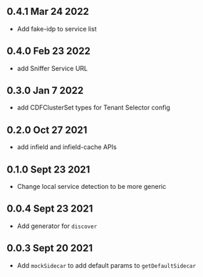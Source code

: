 ## 0.4.1 Mar 24 2022

- Add fake-idp to service list

## 0.4.0 Feb 23 2022

- add Sniffer Service URL

## 0.3.0 Jan 7 2022

- add CDFClusterSet types for Tenant Selector config

## 0.2.0 Oct 27 2021

- add infield and infield-cache APIs

## 0.1.0 Sept 23 2021

- Change local service detection to be more generic

## 0.0.4 Sept 23 2021

- Add generator for `discover`

## 0.0.3 Sept 20 2021

- Add `mockSidecar` to add default params to `getDefaultSidecar`
